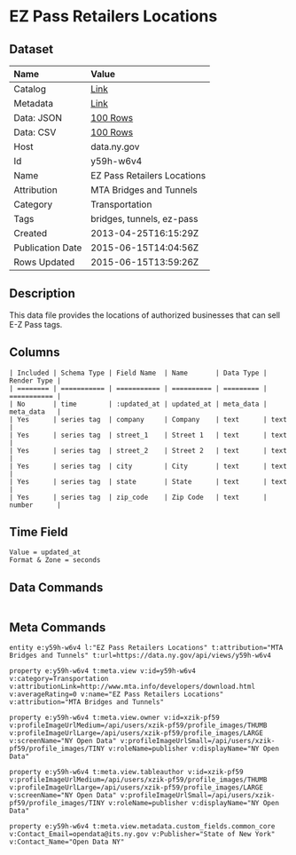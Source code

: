 # EZ Pass Retailers Locations

## Dataset

| Name | Value |
| :--- | :---- |
| Catalog | [Link](https://catalog.data.gov/dataset/ez-pass-retailers-locations) |
| Metadata | [Link](https://data.ny.gov/api/views/y59h-w6v4) |
| Data: JSON | [100 Rows](https://data.ny.gov/api/views/y59h-w6v4/rows.json?max_rows=100) |
| Data: CSV | [100 Rows](https://data.ny.gov/api/views/y59h-w6v4/rows.csv?max_rows=100) |
| Host | data.ny.gov |
| Id | y59h-w6v4 |
| Name | EZ Pass Retailers Locations |
| Attribution | MTA Bridges and Tunnels |
| Category | Transportation |
| Tags | bridges, tunnels, ez-pass |
| Created | 2013-04-25T16:15:29Z |
| Publication Date | 2015-06-15T14:04:56Z |
| Rows Updated | 2015-06-15T13:59:26Z |

## Description

This data file provides the locations of authorized businesses that can sell E-Z Pass tags.

## Columns

```ls
| Included | Schema Type | Field Name  | Name       | Data Type | Render Type |
| ======== | =========== | =========== | ========== | ========= | =========== |
| No       | time        | :updated_at | updated_at | meta_data | meta_data   |
| Yes      | series tag  | company     | Company    | text      | text        |
| Yes      | series tag  | street_1    | Street 1   | text      | text        |
| Yes      | series tag  | street_2    | Street 2   | text      | text        |
| Yes      | series tag  | city        | City       | text      | text        |
| Yes      | series tag  | state       | State      | text      | text        |
| Yes      | series tag  | zip_code    | Zip Code   | text      | number      |
```

## Time Field

```ls
Value = updated_at
Format & Zone = seconds
```

## Data Commands

```ls
```

## Meta Commands

```ls
entity e:y59h-w6v4 l:"EZ Pass Retailers Locations" t:attribution="MTA Bridges and Tunnels" t:url=https://data.ny.gov/api/views/y59h-w6v4

property e:y59h-w6v4 t:meta.view v:id=y59h-w6v4 v:category=Transportation v:attributionLink=http://www.mta.info/developers/download.html v:averageRating=0 v:name="EZ Pass Retailers Locations" v:attribution="MTA Bridges and Tunnels"

property e:y59h-w6v4 t:meta.view.owner v:id=xzik-pf59 v:profileImageUrlMedium=/api/users/xzik-pf59/profile_images/THUMB v:profileImageUrlLarge=/api/users/xzik-pf59/profile_images/LARGE v:screenName="NY Open Data" v:profileImageUrlSmall=/api/users/xzik-pf59/profile_images/TINY v:roleName=publisher v:displayName="NY Open Data"

property e:y59h-w6v4 t:meta.view.tableauthor v:id=xzik-pf59 v:profileImageUrlMedium=/api/users/xzik-pf59/profile_images/THUMB v:profileImageUrlLarge=/api/users/xzik-pf59/profile_images/LARGE v:screenName="NY Open Data" v:profileImageUrlSmall=/api/users/xzik-pf59/profile_images/TINY v:roleName=publisher v:displayName="NY Open Data"

property e:y59h-w6v4 t:meta.view.metadata.custom_fields.common_core v:Contact_Email=opendata@its.ny.gov v:Publisher="State of New York" v:Contact_Name="Open Data NY"
```
